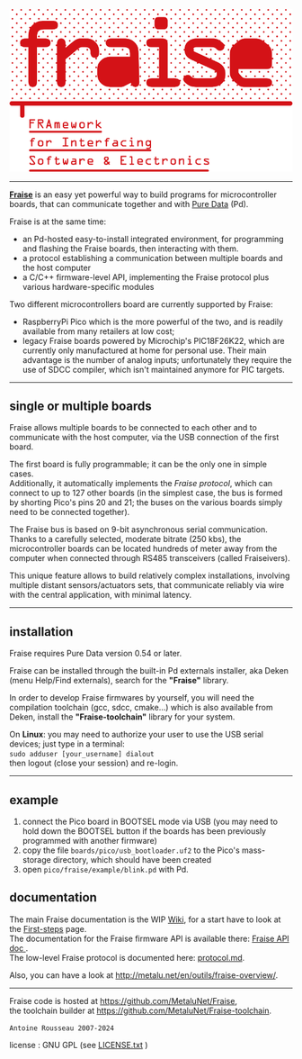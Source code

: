 ![fraise-logo](doc/img/Fraise.png)

--------------------------------

[**Fraise**](https://github.com/MetaluNet/Fraise) is an easy yet powerful way to build programs for microcontroller boards, that can communicate together and with [Pure Data](http://www.puredata.info) (Pd).

Fraise is at the same time:

-	an Pd-hosted easy-to-install integrated environment, for programming and flashing the Fraise boards, then interacting with them.
-	a protocol establishing a communication between multiple boards and the host computer
-	a C/C++ firmware-level API, implementing the Fraise protocol plus various hardware-specific modules


Two different microcontrollers board are currently supported by Fraise:

- RaspberryPi Pico which is the more powerful of the two, and is readily available from many retailers at low cost;
- legacy Fraise boards powered by Microchip's PIC18F26K22, which are currently only manufactured at home for personal use. Their main advantage is the number of analog inputs; unfortunately they require the use of SDCC compiler, which isn't maintained anymore for PIC targets.

--------------------------------

## single or multiple boards

Fraise allows multiple boards to be connected to each other and to communicate with the host computer, via the USB connection of the first board.

The first board is fully programmable; it can be the only one in simple cases.  
Additionally, it automatically implements the *Fraise protocol*, which can connect to up to 127 other boards (in the simplest case, the bus is formed by shorting Pico's pins 20 and 21; the buses on the various boards simply need to be connected together).

The Fraise bus is based on 9-bit asynchronous serial communication. Thanks to a carefully selected, moderate bitrate (250 kbs), the microcontroller boards can be located hundreds of meter away from the computer when connected through RS485 transceivers (called Fraiseivers).  

This unique feature allows to build relatively complex installations, involving multiple distant sensors/actuators sets, that communicate reliably via wire with the central application, with minimal latency.

--------------------------------

## installation

Fraise requires Pure Data version 0.54 or later.

Fraise can be installed through the built-in Pd externals installer, aka Deken (menu Help/Find externals), search for the **"Fraise"** library.  

In order to develop Fraise firmwares by yourself, you will need the compilation toolchain (gcc, sdcc, cmake...) which is also available from Deken, install the **"Fraise-toolchain"** library for your system.

On **Linux**: you may need to authorize your user to use the USB serial devices; just type in a terminal:  
`sudo adduser [your_username] dialout`  
then logout (close your session) and re-login.

--------------------------------

## example

1. connect the Pico board in BOOTSEL mode via USB (you may need to hold down the BOOTSEL button if the boards has been previously programmed with another firmware)
2. copy the file `boards/pico/usb_bootloader.uf2` to the Pico's mass-storage directory, which should have been created
3. open `pico/fraise/example/blink.pd` with Pd.

## documentation

The main Fraise documentation is the WIP [Wiki](https://github.com/MetaluNet/Fraise/wiki), for a start have to look at the [First-steps](https://github.com/MetaluNet/Fraise/wiki/1.-First-steps) page.  
The documentation for the Fraise firmware API is available there: [Fraise API doc ](http://metalunet.github.io/Fraise-doc).  
The low-level Fraise protocol is documented here: [protocol.md](doc/protocol.md).  

Also, you can have a look at <http://metalu.net/en/outils/fraise-overview/>.



--------------------------------
Fraise code is hosted at <https://github.com/MetaluNet/Fraise>,  
the toolchain builder at <https://github.com/MetaluNet/Fraise-toolchain>.

	Antoine Rousseau 2007-2024  
license : GNU GPL (see [LICENSE.txt](LICENSE.txt) )
